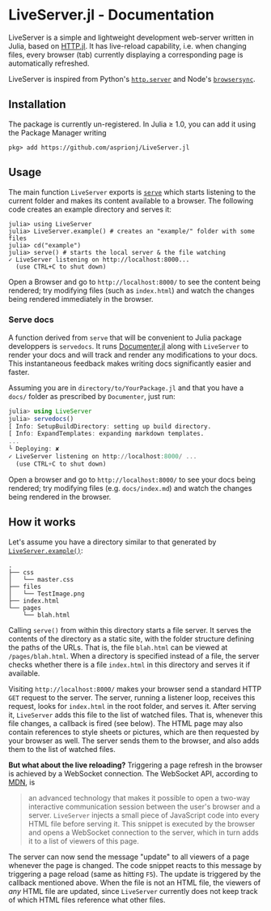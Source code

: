 # LiveServer.jl - Documentation

LiveServer is a simple and lightweight development web-server written in Julia, based on [HTTP.jl](https://github.com/JuliaWeb/HTTP.jl).
It has live-reload capability, i.e. when changing files, every browser (tab) currently displaying a corresponding page is automatically refreshed.

LiveServer is inspired from Python's [`http.server`](https://docs.python.org/3/library/http.server.html) and Node's [`browsersync`](https://www.browsersync.io/).

## Installation

The package is currently un-registered.
In Julia ≥ 1.0, you can add it using the Package Manager writing

```julia-repl
pkg> add https://github.com/asprionj/LiveServer.jl
```

## Usage

The main function `LiveServer` exports is [`serve`](@ref) which starts listening to the current folder and makes its content available to a browser.
The following code creates an example directory and serves it:

```julia-repl
julia> using LiveServer
julia> LiveServer.example() # creates an "example/" folder with some files
julia> cd("example")
julia> serve() # starts the local server & the file watching
✓ LiveServer listening on http://localhost:8000...
  (use CTRL+C to shut down)
```

Open a Browser and go to `http://localhost:8000/` to see the content being rendered; try modifying files (such as `index.html`) and watch the changes being rendered immediately in the browser.

### Serve docs

A function derived from `serve` that will be convenient to Julia package developpers is `servedocs`. It runs [Documenter.jl](https://github.com/JuliaDocs/Documenter.jl) along with `LiveServer` to render your docs and will track and render any modifications to your docs.
This instantaneous feedback makes writing docs significantly easier and faster.

Assuming you are in `directory/to/YourPackage.jl` and that you have a `docs/` folder as prescribed by `Documenter`, just run:

```julia
julia> using LiveServer
julia> servedocs()
[ Info: SetupBuildDirectory: setting up build directory.
[ Info: ExpandTemplates: expanding markdown templates.
...
└ Deploying: ✘
✓ LiveServer listening on http://localhost:8000/ ...
  (use CTRL+C to shut down)
```

Open a browser and go to `http://localhost:8000/` to see your docs being rendered; try modifying files (e.g. `docs/index.md`) and watch the changes being rendered in the browser.


## How it works

Let's assume you have a directory similar to that generated by [`LiveServer.example()`](@ref):

```
.
├── css
│   └── master.css
├── files
│   └── TestImage.png
├── index.html
└── pages
    └── blah.html
```

Calling `serve()` from within this directory starts a file server. It serves
the contents of the directory as a static site, with the folder structure
defining the paths of the URLs. That is, the file `blah.html` can be viewed
at `/pages/blah.html`. When a directory is specified instead of a file,
the server checks whether there is a file `index.html` in this directory and
serves it if available.

Visiting `http://localhost:8000/` makes your browser send a standard HTTP `GET`
request to the server. The server, running a listener loop, receives this
request, looks for `index.html` in the root
folder, and serves it. After serving it, `LiveServer` adds this file to the
list of watched files. That is, whenever this file changes, a callback is
fired (see below). The HTML page may also contain references to style sheets or
pictures, which are then requested by your browser as well. The server
sends them to the browser, and also adds them to the list of watched
files.

**But what about the live reloading?** Triggering a page refresh in the browser
is achieved by a WebSocket connection. The WebSocket API, according to
[MDN](https://developer.mozilla.org/en-US/docs/Web/API/WebSockets_API), is
> an advanced technology that makes it possible to open a two-way interactive
> communication session between the user's browser and a server.
`LiveServer` injects a small piece of JavaScript code into every HTML file
before serving it. This snippet is executed by the browser and opens a WebSocket
connection to the server, which in turn adds it to a list of viewers of this page.

The server can now send the message "update" to all viewers of a page
whenever the page is changed. The code snippet reacts to this message by
triggering a page reload (same as hitting `F5`). The update is triggered by the
callback mentioned above. When the file is not an HTML file, the viewers of _any_
HTML file are updated, since `LiveServer` currently does not keep track of which
HTML files reference what other files.
